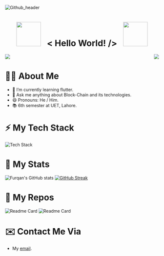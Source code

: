 ![Github_header](https://user-images.githubusercontent.com/88898454/162613510-d24014b6-b4ea-4f67-ba4a-19b4d956ceab.png)

<h1 align="center">
  <img src="https://user-images.githubusercontent.com/88898454/162615569-25a9d7d3-9235-4322-805f-1438d2b79e43.gif" width="80">
  &nbsp; < Hello World! /> &nbsp;
  <img src="https://user-images.githubusercontent.com/88898454/162615569-25a9d7d3-9235-4322-805f-1438d2b79e43.gif" width="80">
</h1>


<div style="display: flex;
  justify-content: space-between;">
  <img src="https://readme-typing-svg.herokuapp.com?font=Poppins&lines=I+am+Umair;A+Computer+Science+Student;Blockchain+Developer;Currently+learning+solidity">
  <img src="https://media1.giphy.com/media/9rtpurjbqiqZXbBBet/giphy.gif" align = "right">
</div>

# 👨‍💻 About Me

- 🌱 I’m currently learning flutter.
- 💬 Ask me anything about Block-Chain and its technologies.
- 😄 Pronouns: He / Him.
- 📚 6th semester at UET, Lahore.

# ⚡ My Tech Stack
![Tech Stack](https://cardify.vercel.app/api/badges?border=false&borderColor=%23ddd&borderWidth=2&iconColor=&icons=html5%2Ccss3%2Cjavascript%2Cpython%2Cnodedotjs%2Creact%2Csolidity%2Cethereum&preset=dark&shadow=true&width=200)

<!-- # 📈 GitHub Activity Graph:
![Umair's GitHub activity graph](https://activity-graph.herokuapp.com/graph?username=Umair-Manzoor-47&hide_border=true&theme=redical)--->
# 🚀 My Stats
![Furqan's GitHub stats](https://github-readme-stats.vercel.app/api?username=Umair-Manzoor-47&show_icons=true&theme=aura)
[![GitHub Streak](http://github-readme-streak-stats.herokuapp.com?user=Umair-Manzoor-47&theme=onedark&hide_border=true&date_format=M%20j%5B%2C%20Y%5D)](https://git.io/streak-stats)

# 🐶 My Repos
![Readme Card](https://github-readme-stats.vercel.app/api/pin/?username=Umair-Manzoor-47&repo=framework)
![Readme Card](https://github-readme-stats.vercel.app/api/pin/?username=Umair-Manzoor-47&repo=smart-contract-exercises)

# ✉️ Contact Me Via
- <p>My <a href="mailto:umairmanzoor546@gmail.com">email</a>.</p>
